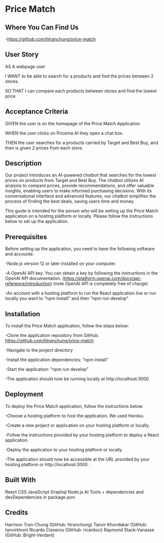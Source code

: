 # Price Match 

## Where You Can Find Us

-https://github.com/htranchung/price-match

## User Story

AS A webpage user 

I WANT to be able to search for a products and find the prices between 2 stores.

SO THAT I can compare each products between stores and find the lowest price. 


## Acceptance Criteria

GIVEN the user is on the homepage of the Price Match Application

WHEN the user clicks on Pricema AI they open a chat box.

THEN the user searches for a products carried by Target and Best Buy, and then is given 2 prices from each store. 


## Description

Our project introduces an AI-powered chatbot that searches for the lowest prices on products from Target and Best Buy. The chatbot utilizes AI analysis to compare prices, provide recommendations, and offer valuable insights, enabling users to make informed purchasing decisions. With its conversational interface and advanced features, our chatbot simplifies the process of finding the best deals, saving users time and money.

This guide is intended for the person who will be setting up the Price Match application on a hosting platform or locally. Please follow the instructions below to set up the application.


## Prerequisites
Before setting up the application, you need to have the following software and accounts:

-Node.js version 12 or later installed on your computer.

-A OpenAI API key. You can obtain a key by following the instructions in the OpenAI API documentation. (https://platform.openai.com/docs/api-reference/introduction)  (note OpenAI API is completely free of charge)

-An account with a hosting platform to run the React application live or run locally you want to "npm install" and then "npm run develop"


## Installation
To install the Price Match application, follow the steps below:

-Clone the application repository from GitHub: https://github.com/htranchung/price-match

-Navigate to the project directory

-Install the application dependencies: "npm install"

-Start the application: "npm run develop"

-The application should now be running locally at http://localhost:3000 


## Deployment
To deploy the Price Match application, follow the instructions below:

-Choose a hosting platform to host the application. We used Heroku.

-Create a new project or application on your hosting platform or locally.

-Follow the instructions provided by your hosting platform to deploy a React application.

-Deploy the application to your hosting platform or locally.

-The application should now be accessible at the URL provided by your hosting platform or http://localhost:3000 .


## Built With
React 
CSS
JavaScript
Graphql
Node.js
AI Tools
+
dependencies and devDependencies in package.json


## Credits

Harrison Tran-Chung (GitHub: htranchung)
Tanvir Khondakar (GitHub: tanvirkhon)
Ricardo Cisneros (GitHub: ricardoci)
Raymond Stack-Vanasse (GitHub: Bright-Verdant)